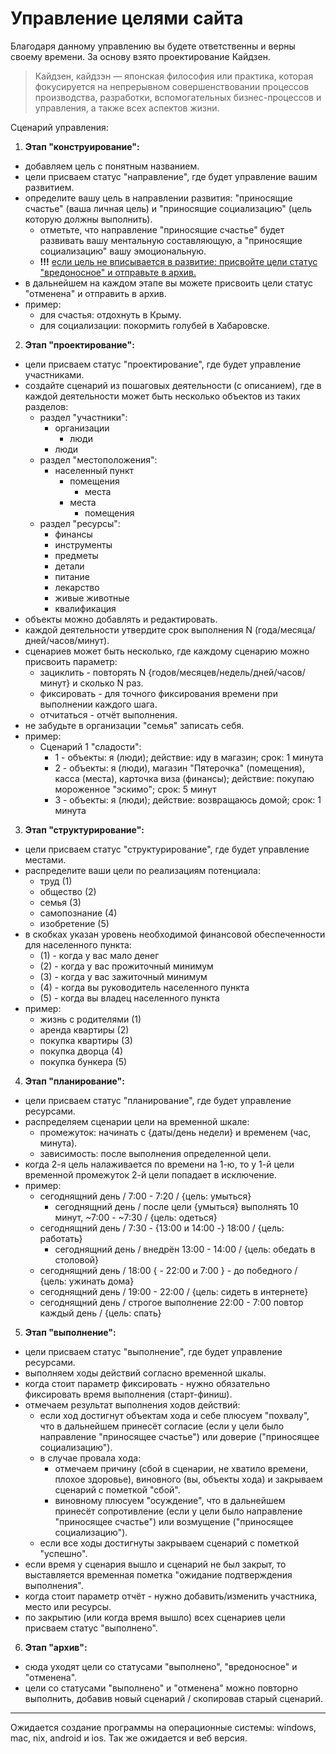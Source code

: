 # Управление целями сайта

Благодаря данному управлению вы будете ответственны и верны своему времени. За основу взято проектирование Кайдзен.

> Кайдзен, кайдзэн — японская философия или практика, которая фокусируется на непрерывном совершенствовании процессов производства, разработки, вспомогательных бизнес-процессов и управления, а также всех аспектов жизни.

Сценарий управления:

1. **Этап "конструирование":**
- добавляем цель с понятным названием.
- цели присваем статус "направление", где будет управление вашим развитием.
- определите вашу цель в направлении развития: "приносящие счастье" (ваша личная цель) и "приносящие социализацию" (цель которую должны выполнить).
     - отметьте, что направление "приносящие счастье" будет развивать вашу ментальную составляющую, а "приносящие социализацию" вашу эмоциональную.
     - **!!!** <u>если цель не вписывается в развитие: присвойте цели статус "вредоносное" и отправьте в архив.</u>
- в дальнейшем на каждом этапе вы можете присвоить цели статус "отменена" и отправить в архив.
- пример: 
    - для счастья: отдохнуть в Крыму.
    - для социализации: покормить голубей в Хабаровске.
2. **Этап "проектирование":**
- цели присваем статус "проектирование", где будет управление участниками.
- создайте сценарий из пошаговых деятельности (с описанием), где в каждой деятельности может быть несколько объектов из таких разделов:
     - раздел "участники":
          - организации
             - люди 
          - люди
     - раздел "местоположения":
          - населенный пункт
             - помещения 
                - места
             - места
                - помещения 
     - раздел "ресурсы":
          - финансы 
          - инструменты 
          - предметы 
          - детали 
          - питание
          - лекарство
          - живые животные
          - квалификация
- объекты можно добавлять и редактировать.
- каждой деятельности утвердите срок выполнения N (года/месяца/дней/часов/минут).
- сценариев может быть несколько, где каждому сценарию можно присвоить параметр:
     - зациклить - повторять N {годов/месяцев/недель/дней/часов/минут} и сколько N раз.
     - фиксировать - для точного фиксирования времени при выполнении каждого шага.
     - отчитаться - отчёт выполнения.
- не забудьте в организации "семья" записать себя.
- пример:
     - Сценарий 1 "сладости":
        - 1 - объекты: я (люди); действие: иду в магазин; срок: 1 минута
        - 2 - объекты: я (люди), магазин "Пятерочка" (помещения), касса (места), карточка виза (финансы); действие: покупаю мороженное "эскимо"; срок: 5 минут
        - 3 - объекты: я (люди); действие: возвращаюсь домой; срок: 1 минута
3. **Этап "структурирование":**
- цели присваем статус "структурирование", где будет управление местами.
- распределите ваши цели по реализациям потенциала: 
    - труд (1)
    - общество (2)
    - семья (3)
    - самопознание (4)
    - изобретение (5)
- в скобках указан уровень необходимой финансовой обеспеченности для населенного пункта:
    - (1) - когда у вас мало денег
    - (2) - когда у вас прожиточный минимум
    - (3) - когда у вас зажиточный минимум
    - (4) - когда вы руководитель населенного пункта
    - (5) - когда вы владец населенного пункта
- пример: 
    - жизнь с родителями (1)
    - аренда квартиры (2)
    - покупка квартиры (3)
    - покупка дворца (4)
    - покупка бункера (5)
4. **Этап "планирование":**
- цели присваем статус "планирование", где будет управление ресурсами.
- распределяем сценарии цели на временной шкале: 
     - промежуток: начинать с {даты/день недели} и временем (час, минута).
     - зависимость: после выполнения определенной цели.
- когда 2-я цель налаживается по времени на 1-ю, то у 1-й цели временной промежуток 2-й цели попадает в исключение.
- пример: 
     - сегоднящний день / 7:00 - 7:20 / {цель: умыться}
          - сегоднящний день / после цели {умыться} выполнять 10 минут, ~7:00 - ~7:30 / {цель: одеться}
     - сегоднящний день / 7:30 - {13:00 и 14:00 -} 18:00 / {цель: работать}
          - сегоднящний день / внедрён 13:00 - 14:00 / {цель: обедать в столовой}
     - сегоднящний день / 18:00 { - 22:00 и 7:00 } - до победного / {цель: ужинать дома}
     - сегоднящний день / 19:00 - 22:00 / {цель: сидеть в интернете}
     - сегоднящний день / строгое выполнение 22:00 - 7:00 повтор каждый день / {цель: спать}
5. **Этап "выполнение":**
- цели присваем статус "выполнение", где будет управление ресурсами.
- выполняем ходы действий согласно временной шкалы.
- когда стоит параметр фиксировать - нужно обязательно фиксировать время выполнения (старт-финиш).
- отмечаем результат выполнения ходов действий:
     - если ход достигнут объектам хода и себе плюсуем "похвалу", что в дальнейшем принесёт согласие (если у цели было направление "приносящее счастье") или доверие ("приносящее социализацию").
     - в случае провала хода: 
        - отмечаем причину (сбой в сценарии, не хватило времени, плохое здоровье), виновного (вы, объекты хода) и закрываем сценарий с пометкой "сбой". 
        - виновному плюсуем "осуждение", что в дальнейшем принесёт сопротивление (если у цели было направление "приносящее счастье") или возмущение ("приносящее социализацию").
     - если все ходы достигнуты закрываем сценарий с пометкой "успешно".
- если время у сценария вышло и сценарий не был закрыт, то выставляется временная пометка "ожидание подтверждения выполнения". 
- когда стоит параметр отчёт - нужно добавить/изменить участника, место или ресурсы.
- по закрытию (или когда время вышло) всех сценариев цели присваем статус "выполнено".
6. **Этап "архив":**
- сюда уходят цели со статусами "выполнено", "вредоносное" и "отменена".
- цели со статусами "выполнено" и "отменена" можно повторно выполнить, добавив новый сценарий / скопировав старый сценарий.

<hr>

Ожидается создание программы на операционные системы: windows, mac, nix, android и ios. Так же ожидается и веб версия.


